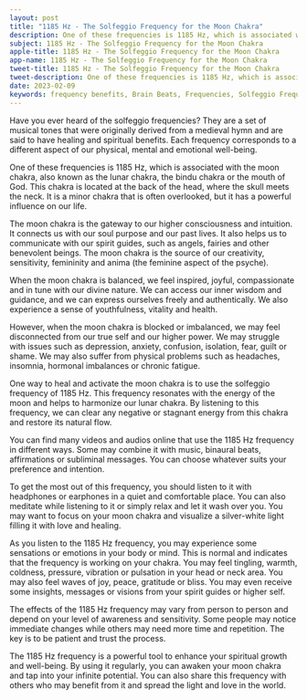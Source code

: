 ```yaml
---
layout: post
title: "1185 Hz - The Solfeggio Frequency for the Moon Chakra"
description: One of these frequencies is 1185 Hz, which is associated with the moon chakra, also known as the lunar chakra, the bindu chakra or the mouth of God. This chakra is located at the back of the head, where the skull meets the neck. It is a minor chakra that is often overlooked, but it has a powerful influence on our life.
subject: 1185 Hz - The Solfeggio Frequency for the Moon Chakra
apple-title: 1185 Hz - The Solfeggio Frequency for the Moon Chakra
app-name: 1185 Hz - The Solfeggio Frequency for the Moon Chakra
tweet-title: 1185 Hz - The Solfeggio Frequency for the Moon Chakra
tweet-description: One of these frequencies is 1185 Hz, which is associated with the moon chakra, also known as the lunar chakra, the bindu chakra or the mouth of God. This chakra is located at the back of the head, where the skull meets the neck. It is a minor chakra that is often overlooked, but it has a powerful influence on our life.
date: 2023-02-09
keywords: frequency benefits, Brain Beats, Frequencies, Solfeggio Frequency, bindu Chakra, moon chakra, 1185 Hz, brainwave entrainment, sound therapy, 1185 Hz frequency benefits
---
```


Have you ever heard of the solfeggio frequencies? They are a set of musical tones that were originally derived from a medieval hymn and are said to have healing and spiritual benefits. Each frequency corresponds to a different aspect of our physical, mental and emotional well-being.

One of these frequencies is 1185 Hz, which is associated with the moon chakra, also known as the lunar chakra, the bindu chakra or the mouth of God. This chakra is located at the back of the head, where the skull meets the neck. It is a minor chakra that is often overlooked, but it has a powerful influence on our life.

The moon chakra is the gateway to our higher consciousness and intuition. It connects us with our soul purpose and our past lives. It also helps us to communicate with our spirit guides, such as angels, fairies and other benevolent beings. The moon chakra is the source of our creativity, sensitivity, femininity and anima (the feminine aspect of the psyche).

When the moon chakra is balanced, we feel inspired, joyful, compassionate and in tune with our divine nature. We can access our inner wisdom and guidance, and we can express ourselves freely and authentically. We also experience a sense of youthfulness, vitality and health.

However, when the moon chakra is blocked or imbalanced, we may feel disconnected from our true self and our higher power. We may struggle with issues such as depression, anxiety, confusion, isolation, fear, guilt or shame. We may also suffer from physical problems such as headaches, insomnia, hormonal imbalances or chronic fatigue.

One way to heal and activate the moon chakra is to use the solfeggio frequency of 1185 Hz. This frequency resonates with the energy of the moon and helps to harmonize our lunar chakra. By listening to this frequency, we can clear any negative or stagnant energy from this chakra and restore its natural flow.

You can find many videos and audios online that use the 1185 Hz frequency in different ways. Some may combine it with music, binaural beats, affirmations or subliminal messages. You can choose whatever suits your preference and intention.

To get the most out of this frequency, you should listen to it with headphones or earphones in a quiet and comfortable place. You can also meditate while listening to it or simply relax and let it wash over you. You may want to focus on your moon chakra and visualize a silver-white light filling it with love and healing.

As you listen to the 1185 Hz frequency, you may experience some sensations or emotions in your body or mind. This is normal and indicates that the frequency is working on your chakra. You may feel tingling, warmth, coldness, pressure, vibration or pulsation in your head or neck area. You may also feel waves of joy, peace, gratitude or bliss. You may even receive some insights, messages or visions from your spirit guides or higher self.

The effects of the 1185 Hz frequency may vary from person to person and depend on your level of awareness and sensitivity. Some people may notice immediate changes while others may need more time and repetition. The key is to be patient and trust the process.

The 1185 Hz frequency is a powerful tool to enhance your spiritual growth and well-being. By using it regularly, you can awaken your moon chakra and tap into your infinite potential. You can also share this frequency with others who may benefit from it and spread the light and love in the world.